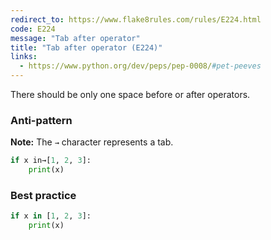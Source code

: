 ```yaml
---
redirect_to: https://www.flake8rules.com/rules/E224.html
code: E224
message: "Tab after operator"
title: "Tab after operator (E224)"
links:
  - https://www.python.org/dev/peps/pep-0008/#pet-peeves
---
```


There should be only one space before or after operators.

### Anti-pattern

**Note:** The `→` character represents a tab.

```python
if x in→[1, 2, 3]:
    print(x)
```

### Best practice

```python
if x in [1, 2, 3]:
    print(x)
```
